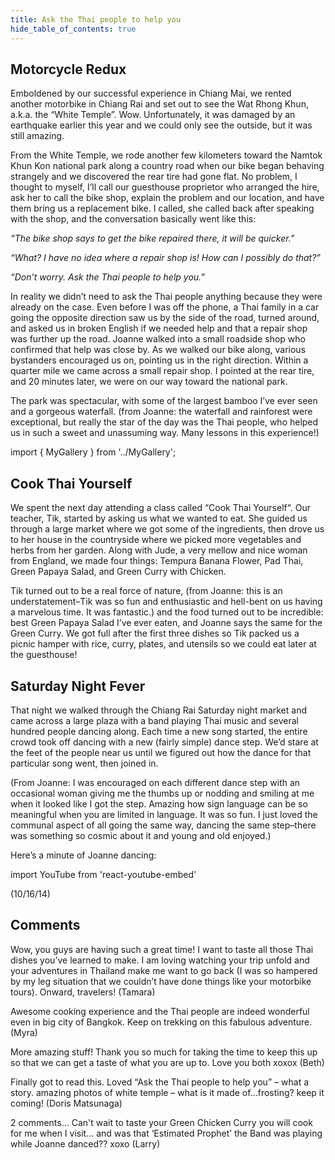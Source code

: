 ```yaml
---
title: Ask the Thai people to help you
hide_table_of_contents: true
---
```


## Motorcycle Redux

Emboldened by our successful experience in Chiang Mai, we rented another motorbike in Chiang Rai and set out to see the Wat Rhong Khun, a.k.a. the “White Temple”. Wow.  Unfortunately, it was damaged by an earthquake earlier this year and we could only see the outside, but it was still amazing.

From the White Temple, we rode another few kilometers toward the Namtok Khun Kon national park along a country road when our bike began behaving strangely and we discovered the rear tire had gone flat. No problem, I thought to myself, I’ll call our guesthouse proprietor who arranged the hire, ask her to call the bike shop, explain the problem and our location, and have them bring us a replacement bike. I called, she called back after speaking with the shop, and the conversation basically went like this:

*“The bike shop says to get the bike repaired there, it will be quicker.”*

*“What? I have no idea where a repair shop is! How can I possibly do that?”*

*“Don’t worry. Ask the Thai people to help you.”*

In reality we didn’t need to ask the Thai people anything because they were already on the case.  Even before I was off the phone, a Thai family in a car going the opposite direction saw us by the side of the road, turned around, and asked us in broken English if we needed help and that a repair shop was further up the road.  Joanne walked into a small roadside shop who confirmed that help was close by. As we walked our bike along, various bystanders encouraged us on, pointing us in the right direction. Within a quarter mile we came across a small repair shop. I pointed at the rear tire, and 20 minutes later, we were on our way toward the national park.

The park was spectacular, with some of the largest bamboo I’ve ever seen and a gorgeous waterfall. (from Joanne:  the waterfall and rainforest were exceptional, but really the star of the day was the Thai people, who helped us in such a sweet and unassuming way.  Many lessons in this experience!)

import { MyGallery } from '../MyGallery';

<MyGallery prefix="ask" suffix="jpg" num ={4} />

## Cook Thai Yourself

We spent the next day attending a class called “Cook Thai Yourself“.  Our teacher, Tik, started by asking us what we wanted to eat. She guided us through a large market where we got some of the ingredients, then drove us to her house in the countryside where we picked more vegetables and herbs from her garden.  Along with Jude, a very mellow and nice woman from England, we made four things: Tempura Banana Flower, Pad Thai, Green Papaya Salad, and Green Curry with Chicken.

Tik turned out to be a real force of nature, (from Joanne:  this is an understatement–Tik was so fun and enthusiastic and hell-bent on us having a marvelous time.  It was fantastic.) and the food turned out to be incredible: best Green Papaya Salad I’ve ever eaten, and Joanne says the same for the Green Curry.  We got full after the first three dishes so Tik packed us a picnic hamper with rice, curry, plates, and utensils so we could eat later at the guesthouse!

<MyGallery prefix="tik" suffix="jpg" num ={6} />

## Saturday Night Fever

That night we walked through the Chiang Rai Saturday night market and came across a large plaza with a band playing Thai music and several hundred people dancing along. Each time a new song started, the entire crowd took off dancing with a new (fairly simple) dance step. We’d stare at the feet of the people near us until we figured out how the dance for that particular song went, then joined in.

(From Joanne:  I was encouraged on each different dance step with an occasional woman giving me the thumbs up or nodding and smiling at me when it looked like I got the step. Amazing how sign language can be so meaningful when you are limited in language. It was so fun.  I just loved the communal aspect of all going the same way, dancing the same step–there was something so cosmic about it and young and old enjoyed.)

Here’s a minute of Joanne dancing:

import YouTube from 'react-youtube-embed'

<YouTube id="3nmL079NPx4"/>

(10/16/14)

## Comments

Wow, you guys are having such a great time! I want to taste all those Thai dishes you’ve learned to make. I am loving watching your trip unfold and your adventures in Thailand make me want to go back (I was so hampered by my leg situation that we couldn’t have done things like your motorbike tours). Onward, travelers! (Tamara)

Awesome cooking experience and the Thai people are indeed wonderful even in big city of Bangkok. Keep on trekking on this fabulous adventure. (Myra)


More amazing stuff! Thank you so much for taking the time to keep this up so that we can get a taste of what you are up to. Love you both xoxox (Beth)

Finally got to read this. Loved “Ask the Thai people to help you” – what a story. amazing photos of white temple – what is it made of…frosting? keep it coming! (Doris Matsunaga)

2 comments… Can't wait to taste your Green Chicken Curry you will cook for me when I visit… and was that ‘Estimated Prophet’ the Band was playing while Joanne danced?? xoxo (Larry)